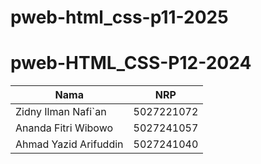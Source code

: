 # pweb-html_css-p11-2025

# pweb-HTML_CSS-P12-2024

| Nama                      | NRP         |
| ------------------------- | ----------- |
| Zidny Ilman Nafi`an    | 5027221072  |
| Ananda Fitri Wibowo  | 5027241057  |
| Ahmad Yazid Arifuddin         | 5027241040  |

